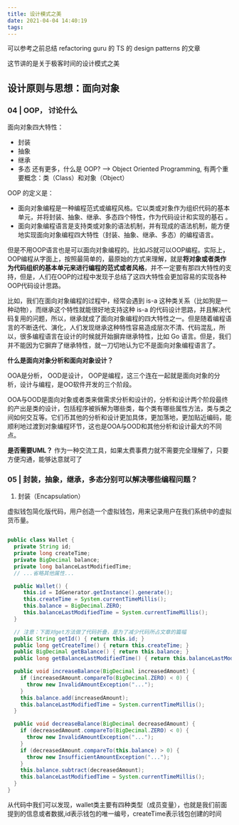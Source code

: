 ```yaml
---
title: 设计模式之美
date: 2021-04-04 14:40:19
tags:
---
```


可以参考之前总结 refactoring guru 的 TS 的 design patterns 的文章

这节讲的是关于极客时间的设计模式之美

## 设计原则与思想：面向对象

### 04 | OOP， 讨论什么

面向对象四大特性：

- 封装
- 抽象
- 继承
- 多态
  还有更多，什么是 OOP? --> Object Oriented Programming, 有两个重要概念：类（Class）和对象（Object）

OOP 的定义是：

- 面向对象编程是一种编程范式或编程风格。它以类或对象作为组织代码的基本单元，并将封装、抽象、继承、多态四个特性，作为代码设计和实现的基石 。
- 面向对象编程语言是支持类或对象的语法机制，并有现成的语法机制，能方便地实现面向对象编程四大特性（封装、抽象、继承、多态）的编程语言。

但是不用OOP语言也是可以面向对象编程的。比如JS就可以OOP编程。实际上，OOP编程从字面上，按照最简单的，最原始的方式来理解，就是**将对象或者类作为代码组织的基本单元来进行编程的范式或者风格**，并不一定要有那四大特性的支持，但是，人们在OOP的过程中发现于总结了这四大特性会更加容易的实现各种OOP代码设计思路。

比如，我们在面向对象编程的过程中，经常会遇到 is-a 这种类关系（比如狗是一种动物），而继承这个特性就能很好地支持这种 is-a 的代码设计思路，并且解决代码复用的问题，所以，继承就成了面向对象编程的四大特性之一。但是随着编程语言的不断迭代、演化，人们发现继承这种特性容易造成层次不清、代码混乱，所以，很多编程语言在设计的时候就开始摒弃继承特性，比如 Go 语言。但是，我们并不能因为它摒弃了继承特性，就一刀切地认为它不是面向对象编程语言了。

**什么是面向对象分析和面向对象设计？**

OOA是分析， OOD是设计， OOP是编程，这三个连在一起就是面向对象的分析，设计与编程，是OO软件开发的三个阶段。

OOA与OOD是面向对象或者类来做需求分析和设计的，分析和设计两个阶段最终的产出是类的设计，包括程序被拆解为哪些类，每个类有哪些属性方法，类与类之间如何交互等。它们币其他的分析和设计更加具体，更加落地，更加贴近编码，能顺利地过渡到对象编程环节，这也是OOA与OOD和其他分析和设计最大的不同点。

**是否需要UML？**
作为一种交流工具，如果太费事费力就不需要完全理解了，只要方便沟通，能够达意就可了


### 05 | 封装，抽象，继承，多态分别可以解决哪些编程问题？

1. 封装（Encapsulation）

虚拟钱包简化版代码，用户创造一个虚拟钱包，用来记录用户在我们系统中的虚拟货币量。

```java

public class Wallet {
  private String id;
  private long createTime;
  private BigDecimal balance;
  private long balanceLastModifiedTime;
  // ...省略其他属性...

  public Wallet() {
     this.id = IdGenerator.getInstance().generate();
     this.createTime = System.currentTimeMillis();
     this.balance = BigDecimal.ZERO;
     this.balanceLastModifiedTime = System.currentTimeMillis();
  }

  // 注意：下面对get方法做了代码折叠，是为了减少代码所占文章的篇幅
  public String getId() { return this.id; }
  public long getCreateTime() { return this.createTime; }
  public BigDecimal getBalance() { return this.balance; }
  public long getBalanceLastModifiedTime() { return this.balanceLastModifiedTime;  }

  public void increaseBalance(BigDecimal increasedAmount) {
    if (increasedAmount.compareTo(BigDecimal.ZERO) < 0) {
      throw new InvalidAmountException("...");
    }
    this.balance.add(increasedAmount);
    this.balanceLastModifiedTime = System.currentTimeMillis();
  }

  public void decreaseBalance(BigDecimal decreasedAmount) {
    if (decreasedAmount.compareTo(BigDecimal.ZERO) < 0) {
      throw new InvalidAmountException("...");
    }
    if (decreasedAmount.compareTo(this.balance) > 0) {
      throw new InsufficientAmountException("...");
    }
    this.balance.subtract(decreasedAmount);
    this.balanceLastModifiedTime = System.currentTimeMillis();
  }
}
```

从代码中我们可以发现，wallet类主要有四种类型（成员变量），也就是我们前面提到的信息或者数据,id表示钱包的唯一编号，createTime表示钱包创建的时间
